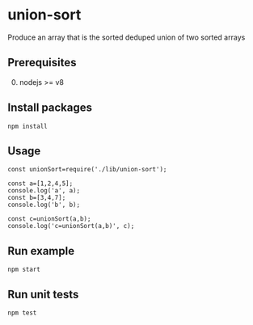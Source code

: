 # union-sort
Produce an array that is the sorted deduped union of two sorted arrays

## Prerequisites
0. nodejs >= v8

## Install packages
```
npm install
```

## Usage
```
const unionSort=require('./lib/union-sort');

const a=[1,2,4,5];
console.log('a', a);
const b=[3,4,7];
console.log('b', b);

const c=unionSort(a,b);
console.log('c=unionSort(a,b)', c);
```

## Run example
```
npm start
```

## Run unit tests
```
npm test
```